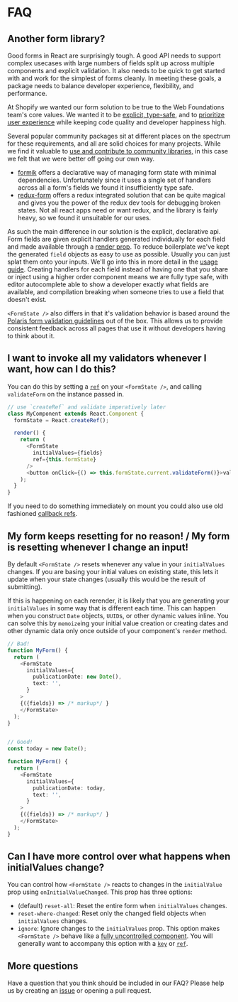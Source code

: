 # FAQ

## Another form library?

Good forms in React are surprisingly tough. A good API needs to support complex usecases with large numbers of fields split up across multiple components and explicit validation. It also needs to be quick to get started with and work for the simplest of forms cleanly. In meeting these goals, a package needs to balance developer experience, flexibility, and performance.

At Shopify we wanted our form solution to be true to the Web Foundations team's core values. We wanted it to be [explicit, type-safe](https://github.com/Shopify/web-foundation/blob/master/Principles/3%20-%20Explicit%20over%20automatic.md), and to [prioritize user experience](https://github.com/Shopify/web-foundation/blob/master/Principles/1%20-%20User%20over%20team%20over%20self.md) while keeping code quality and developer happiness high.

Several popular community packages sit at different places on the spectrum for these requirements, and all are solid choices for many projects. While we find it valuable to [use and contribute to community libraries,](https://github.com/Shopify/web-foundation/blob/master/Principles/5%20-%20Community%20over%20ownership.md) in this case we felt that we were better off going our own way.

- [formik](https://github.com/jaredpalmer/formik) offers a declarative way of managing form state with minimal dependencies. Unfortunately since it uses a single set of handlers across all a form's fields we found it insufficiently type safe.
- [redux-form](https://redux-form.com/7.4.2/) offers a redux integrated solution that can be quite magical and gives you the power of the redux dev tools for debugging broken states. Not all react apps need or want redux, and the library is fairly heavy, so we found it unsuitable for our uses.

As such the main difference in our solution is the explicit, declarative api. Form fields are given explicit handlers generated individually for each field and made available through a [render prop](https://reactjs.org/docs/render-props.html). To reduce boilerplate we've kept the generated `field` objects as easy to use as possible. Usually you can just splat them onto your inputs. We'll go into this in more detail in the [usage guide](https://github.com/Shopify/quilt/tree/master/packages/@shopify/react-form-state/docs/building-forms.md). Creating handlers for each field instead of having one that you share or inject using a higher order component means we are fully type safe, with editor autocomplete able to show a developer exactly what fields are available, and compilation breaking when someone tries to use a field that doesn't exist.

`<FormState />` also differs in that it's validation behavior is based around the [Polaris form validation guidelines](https://polaris.shopify.com/patterns/error-messages#section-form-validation) out of the box. This allows us to provide consistent feedback across all pages that use it without developers having to think about it.

## I want to invoke all my validators whenever I want, how can I do this?

You can do this by setting a [`ref`](https://reactjs.org/docs/refs-and-the-dom.html#creating-refs) on your `<FormState />`, and calling `validateForm` on the instance passed in.

```typescript
// use `createRef` and validate imperatively later
class MyComponent extends React.Component {
  formState = React.createRef();

  render() {
    return (
      <FormState
        initialValues={fields}
        ref={this.formState}
      />
      <button onClick={() => this.formState.current.validateForm()}>validate</button>
    );
  }
}
```

If you need to do something immediately on mount you could also use old fashioned [callback refs](https://reactjs.org/docs/refs-and-the-dom.html#callback-refs).

## My form keeps resetting for no reason! / My form is resetting whenever I change an input!

By default `<FormState />` resets whenever any value in your `initialValues` changes. If you are basing your initial values on existing state, this lets it update when your state changes (usually this would be the result of submitting).

If this is happening on each rerender, it is likely that you are generating your `initialValues` in some way that is different each time. This can happen when you construct `Date` objects, `UUID`s, or other dynamic values inline. You can solve this by `memoize`ing your initial value creation or creating dates and other dynamic data only once outside of your component's `render` method.

```typescript
// Bad!
function MyForm() {
  return (
    <FormState
      initialValues={
        publicationDate: new Date(),
        text: '',
      }
    >
    {({fields}) => /* markup*/ }
    </FormState>
  );
}


// Good!
const today = new Date();

function MyForm() {
  return (
    <FormState
      initialValues={
        publicationDate: today,
        text: '',
      }
    >
    {({fields}) => /* markup*/ }
    </FormState>
  );
}
```

## Can I have more control over what happens when initialValues change?

You can control how `<FormState />` reacts to changes in the `initialValue` prop using `onInitialValueChanged`. This prop has three options:

- (default) `reset-all`: Reset the entire form when `initialValues` changes.
- `reset-where-changed`: Reset only the changed field objects when `initialValues` changes.
- `ignore`: Ignore changes to the `initialValues` prop. This option makes `<FormState />` behave like a [fully uncontrolled component](https://reactjs.org/blog/2018/06/07/you-probably-dont-need-derived-state.html#recommendation-fully-uncontrolled-component-with-a-key). You will generally want to accompany this option with a [`key`](https://reactjs.org/blog/2018/06/07/you-probably-dont-need-derived-state.html#recommendation-fully-uncontrolled-component-with-a-key) or [`ref`](https://reactjs.org/docs/refs-and-the-dom.html#creating-refs).

## More questions

Have a question that you think should be included in our FAQ? Please help us by creating an [issue](https://github.com/Shopify/quilt/issues/new?template=ENHANCEMENT.md) or opening a pull request.
